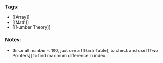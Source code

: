 ### Tags:
- [[Array]]
- [[Math]]
- [[Number Theory]]
### Notes:
- Since all number < 100, just use a [[Hash Table]] to check and use [[Two Pointers]] to find maximum difference in index